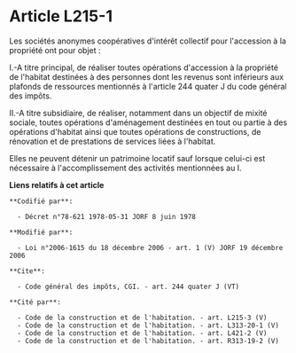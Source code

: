 # Article L215-1

Les sociétés anonymes coopératives d'intérêt collectif pour l'accession à la propriété ont pour objet : 

I.-A titre principal, de réaliser toutes opérations d'accession à la propriété de l'habitat destinées à des personnes dont
les revenus sont inférieurs aux plafonds de ressources mentionnés à l'article 244 quater J du code général des impôts. 

II.-A titre subsidiaire, de réaliser, notamment dans un objectif de mixité sociale, toutes opérations d'aménagement destinées
en tout ou partie à des opérations d'habitat ainsi que toutes opérations de constructions, de rénovation et de prestations de
services liées à l'habitat. 

Elles ne peuvent détenir un patrimoine locatif sauf lorsque celui-ci est nécessaire à l'accomplissement des activités
mentionnées au I.

**Liens relatifs à cet article**

	**Codifié par**:

	  - Décret n°78-621 1978-05-31 JORF 8 juin 1978

	**Modifié par**:

	  - Loi n°2006-1615 du 18 décembre 2006 - art. 1 (V) JORF 19 décembre 2006

	**Cite**:

	  - Code général des impôts, CGI. - art. 244 quater J (VT)

	**Cité par**:

	  - Code de la construction et de l'habitation. - art. L215-3 (V)
	  - Code de la construction et de l'habitation. - art. L313-20-1 (V)
	  - Code de la construction et de l'habitation. - art. L421-2 (V)
	  - Code de la construction et de l'habitation. - art. R313-19-2 (V)
